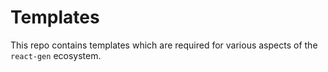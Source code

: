 # Templates

This repo contains templates which are required for various aspects of the
`react-gen` ecosystem.
